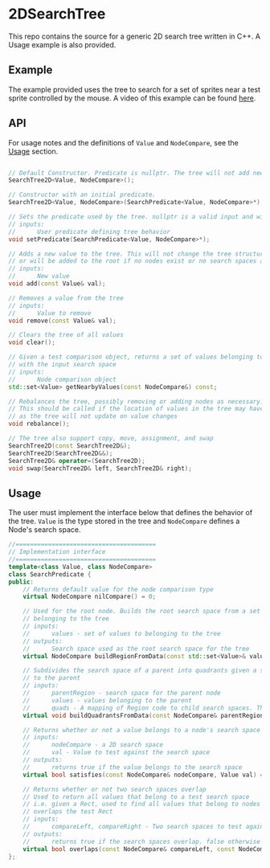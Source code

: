# 2DSearchTree
This repo contains the source for a generic 2D search tree written in C++. A Usage example is also provided.

## Example

The example provided uses the tree to search for a set of sprites near a test sprite controlled by the mouse. A video of this example can be found [here](https://www.youtube.com/watch?v=62l-GwzC8qk).

## API

For usage notes and the definitions of `Value` and `NodeCompare`, see the [Usage](#usage) section.

```c++

// Default Constructor. Predicate is nullptr. The tree will not add new values until a predicate is set.
SearchTree2D<Value, NodeCompare>();

// Constructor with an initial predicate.
SearchTree2D<Value, NodeCompare>(SearchPredicate<Value, NodeCompare>*);

// Sets the predicate used by the tree. nullptr is a valid input and will disallow tree operations.
// inputs:
// 		User predicate defining tree behavior
void setPredicate(SearchPredicate<Value, NodeCompare>*);

// Adds a new value to the tree. This will not change the tree structure. Values will be added to the nodes whose search spaces are satisfied by the value
// or will be added to the root if no nodes exist or no search spaces are satisfied
// inputs:
// 		New value
void add(const Value& val);

// Removes a value from the tree
// inputs:
//		Value to remove
void remove(const Value& val);

// Clears the tree of all values
void clear();

// Given a test comparison object, returns a set of values belonging to nodes whose search space overlaps (as defined by the predicate)
// with the input search space
// inputs:
// 		Node comparison object
std::set<Value> getNearbyValues(const NodeCompare&) const;

// Rebalances the tree, possibly removing or adding nodes as necessary.
// This should be called if the location of values in the tree may have changed
// as the tree will not update on value changes
void rebalance();

// The tree also support copy, move, assignment, and swap
SearchTree2D(const SearchTree2D&);
SearchTree2D(SearchTree2D&&);
SearchTree2D& operator=(SearchTree2D);
void swap(SearchTree2D& left, SearchTree2D& right);
```

## Usage

The user must implement the interface below that defines the behavior of the tree. `Value` is the type stored in the tree and `NodeCompare` defines a Node's search space.

```c++
//=======================================
// Implementation interface
//=======================================
template<class Value, class NodeCompare>
class SearchPredicate {
public:
	// Returns default value for the node comparison type
	virtual NodeCompare nilCompare() = 0;

	// Used for the root node. Builds the root search space from a set of values
	// belonging to the tree
	// inputs:
	//		values - set of values to belonging to the tree
	// outputs:
	//		Search space used as the root search space for the tree
	virtual NodeCompare buildRegionFromData(const std::set<Value>& values) = 0;

	// Subdivides the search space of a parent into quadrants given a set of values belonging
	// to the parent
	// inputs: 
	//		parentRegion - search space for the parent node
	//		values - values belonging to the parent
	//		quads - A mapping of Region code to child search spaces. The NodeCompare values will be used to build the child nodes
	virtual void buildQuadrantsFromData(const NodeCompare& parentRegion, const std::set<Value>& values, const std::map<RegionCode, NodeCompare&>& quads) = 0;

	// Returns whether or not a value belongs to a node's search space
	// inputs:
	//		nodeCompare - a 2D search space
	//		val - Value to test against the search space
	// outputs:
	//		returns true if the value belongs to the search space
	virtual bool satisfies(const NodeCompare& nodeCompare, Value val) = 0;

	// Returns whether or not two search spaces overlap
	// Used to return all values that belong to a test search space
	// i.e. given a Rect, used to find all values that belong to nodes whose search space
	// overlaps the test Rect
	// inputs:
	//		compareLeft, compareRight - Two search spaces to test against each other
	// outputs:
	//		returns true if the search spaces overlap. false otherwise
	virtual bool overlaps(const NodeCompare& compareLeft, const NodeCompare& compareRight) = 0;
};
```